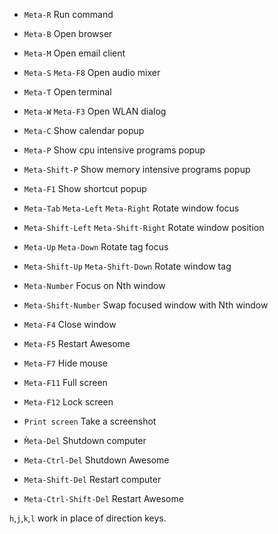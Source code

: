 - `Meta-R` Run command

- `Meta-B` Open browser
- `Meta-M` Open email client
- `Meta-S` `Meta-F8` Open audio mixer
- `Meta-T` Open terminal
- `Meta-W` `Meta-F3` Open WLAN dialog

- `Meta-C` Show calendar popup
- `Meta-P` Show cpu intensive programs popup
- `Meta-Shift-P` Show memory intensive programs popup
- `Meta-F1` Show shortcut popup

- `Meta-Tab` `Meta-Left` `Meta-Right` Rotate window focus
- `Meta-Shift-Left` `Meta-Shift-Right` Rotate window position
- `Meta-Up` `Meta-Down` Rotate tag focus
- `Meta-Shift-Up` `Meta-Shift-Down` Rotate window tag
- `Meta-Number` Focus on Nth window
- `Meta-Shift-Number` Swap focused window with Nth window

- `Meta-F4` Close window
- `Meta-F5` Restart Awesome
- `Meta-F7` Hide mouse
- `Meta-F11` Full screen
- `Meta-F12` Lock screen
- `Print screen` Take a screenshot

- `M̀eta-Del` Shutdown computer
- `Meta-Ctrl-Del` Shutdown Awesome
- `Meta-Shift-Del` Restart computer
- `Meta-Ctrl-Shift-Del` Restart Awesome

`h`,`j`,`k`,`l` work in place of direction keys.
